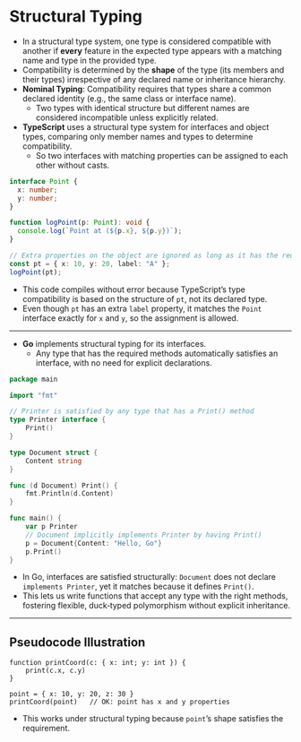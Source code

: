# Structural Typing

- In a structural type system, one type is considered compatible with another if **every** feature in the expected type appears with a matching name and type in the provided type.
- Compatibility is determined by the **shape** of the type (its members and their types) irrespective of any declared name or inheritance hierarchy.
- **Nominal Typing**: Compatibility requires that types share a common declared identity (e.g., the same class or interface name). 
  - Two types with identical structure but different names are considered incompatible unless explicitly related.
- **TypeScript** uses a structural type system for interfaces and object types, comparing only member names and types to determine compatibility.
  - So two interfaces with matching properties can be assigned to each other without casts.


```ts
interface Point {
  x: number;
  y: number;
}

function logPoint(p: Point): void {
  console.log(`Point at (${p.x}, ${p.y})`);
}

// Extra properties on the object are ignored as long as it has the required shape
const pt = { x: 10, y: 20, label: "A" };
logPoint(pt);
```

- This code compiles without error because TypeScript’s type compatibility is based on the structure of `pt`, not its declared type.
- Even though `pt` has an extra `label` property, it matches the `Point` interface exactly for `x` and `y`, so the assignment is allowed. 

---

- **Go** implements structural typing for its interfaces.
  - Any type that has the required methods automatically satisfies an interface, with no need for explicit declarations.


```go
package main

import "fmt"

// Printer is satisfied by any type that has a Print() method
type Printer interface {
    Print()
}

type Document struct {
    Content string
}

func (d Document) Print() {
    fmt.Println(d.Content)
}

func main() {
    var p Printer
    // Document implicitly implements Printer by having Print()
    p = Document{Content: "Hello, Go"}
    p.Print()
}
```

- In Go, interfaces are satisfied structurally: `Document` does not declare `implements Printer`, yet it matches because it defines `Print()`.
- This lets us write functions that accept any type with the right methods, fostering flexible, duck‑typed polymorphism without explicit inheritance.

---

## Pseudocode Illustration 

```pseudocode
function printCoord(c: { x: int; y: int }) {
    print(c.x, c.y)
}

point = { x: 10, y: 20, z: 30 }
printCoord(point)   // OK: point has x and y properties
```

- This works under structural typing because `point`’s shape satisfies the requirement.